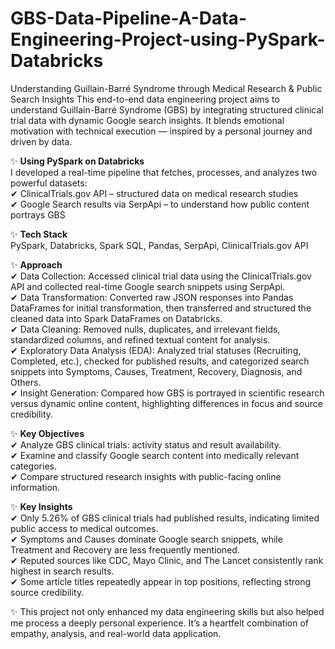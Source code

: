 # GBS-Data-Pipeline-A-Data-Engineering-Project-using-PySpark-Databricks
Understanding Guillain-Barré Syndrome through Medical Research & Public Search Insights
This end-to-end data engineering project aims to understand Guillain-Barré Syndrome (GBS) by integrating structured clinical trial data with dynamic Google search insights. It blends emotional motivation with technical execution — inspired by a personal journey and driven by data.

✨ **Using PySpark on Databricks**  
I developed a real-time pipeline that fetches, processes, and analyzes two powerful datasets:  
✔ ClinicalTrials.gov API – structured data on medical research studies  
✔ Google Search results via SerpApi – to understand how public content portrays GBS  

✨ **Tech Stack**  
PySpark, Databricks, Spark SQL, Pandas, SerpApi, ClinicalTrials.gov API  

✨ **Approach**  
✔ Data Collection: Accessed clinical trial data using the ClinicalTrials.gov API and collected real-time Google search snippets using SerpApi.  
✔ Data Transformation: Converted raw JSON responses into Pandas DataFrames for initial transformation, then transferred and structured the cleaned data into Spark DataFrames on Databricks.  
✔ Data Cleaning: Removed nulls, duplicates, and irrelevant fields, standardized columns, and refined textual content for analysis.  
✔ Exploratory Data Analysis (EDA): Analyzed trial statuses (Recruiting, Completed, etc.), checked for published results, and categorized search snippets into Symptoms, Causes, Treatment, Recovery, Diagnosis, and Others.  
✔ Insight Generation: Compared how GBS is portrayed in scientific research versus dynamic online content, highlighting differences in focus and source credibility.  

✨ **Key Objectives**  
✔ Analyze GBS clinical trials: activity status and result availability.  
✔ Examine and classify Google search content into medically relevant categories.  
✔ Compare structured research insights with public-facing online information.  

✨ **Key Insights**  
✔ Only 5.26% of GBS clinical trials had published results, indicating limited public access to medical outcomes.  
✔ Symptoms and Causes dominate Google search snippets, while Treatment and Recovery are less frequently mentioned.  
✔ Reputed sources like CDC, Mayo Clinic, and The Lancet consistently rank highest in search results.  
✔ Some article titles repeatedly appear in top positions, reflecting strong source credibility.  

✨ This project not only enhanced my data engineering skills but also helped me process a deeply personal experience. It’s a heartfelt combination of empathy, analysis, and real-world data application.





